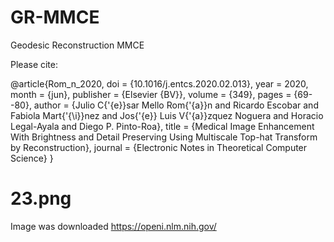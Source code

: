 # GR-MMCE
Geodesic Reconstruction MMCE

Please cite: 

@article{Rom_n_2020,
doi = {10.1016/j.entcs.2020.02.013},
year = 2020,
month = {jun},
publisher = {Elsevier {BV}},
volume = {349},
pages = {69--80},
author = {Julio C{\'{e}}sar Mello Rom{\'{a}}n and Ricardo Escobar and Fabiola Mart{\'{\i}}nez and Jos{\'{e}} Luis V{\'{a}}zquez Noguera and Horacio Legal-Ayala and Diego P. Pinto-Roa},
title = {Medical Image Enhancement With Brightness and Detail Preserving Using Multiscale Top-hat Transform by Reconstruction},
journal = {Electronic Notes in Theoretical Computer Science}
}

# 23.png 
Image was downloaded https://openi.nlm.nih.gov/
